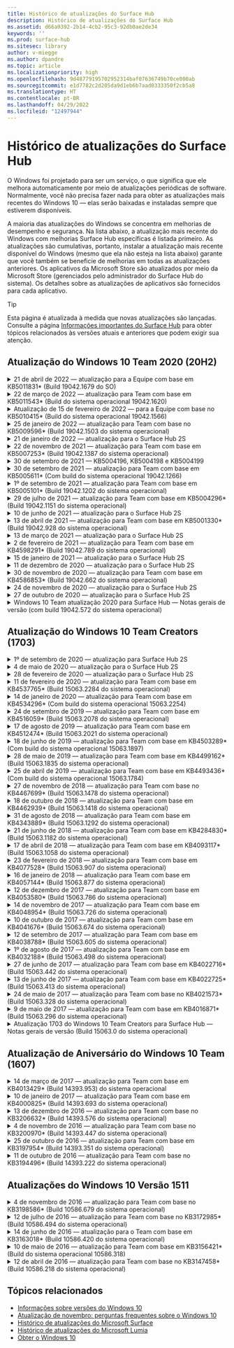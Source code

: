 ```yaml
---
title: Histórico de atualizações do Surface Hub
description: Histórico de atualizações do Surface Hub
ms.assetid: d66a9392-2b14-4cb2-95c3-92db0ae2de34
keywords: ''
ms.prod: surface-hub
ms.sitesec: library
author: v-miegge
ms.author: dpandre
ms.topic: article
ms.localizationpriority: high
ms.openlocfilehash: 9d48779195702952314baf07636749b70ce000ab
ms.sourcegitcommit: e1d7782c2d205da9d1eb6b7aad0333350f2cb5a8
ms.translationtype: HT
ms.contentlocale: pt-BR
ms.lasthandoff: 04/29/2022
ms.locfileid: "12497944"
---
```

# <a name="surface-hub-update-history"></a>Histórico de atualizações do Surface Hub

O Windows foi projetado para ser um serviço, o que significa que ele melhora automaticamente por meio de atualizações periódicas de software. Normalmente, você não precisa fazer nada para obter as atualizações mais recentes do Windows 10 — elas serão baixadas e instaladas sempre que estiverem disponíveis.

A maioria das atualizações do Windows se concentra em melhorias de desempenho e segurança. Na lista abaixo, a atualização mais recente do Windows com melhorias Surface Hub específicas é listada primeiro. As atualizações são cumulativas, portanto, instalar a atualização mais recente disponível do Windows (mesmo que ela não esteja na lista abaixo) garante que você também se beneficie de melhorias em todas as atualizações anteriores. Os aplicativos da Microsoft Store são atualizados por meio da Microsoft Store (gerenciados pelo administrador do Surface Hub do sistema). Os detalhes sobre as atualizações de aplicativos são fornecidos para cada aplicativo.

> [!TIP]
> Esta página é atualizada à medida que novas atualizações são lançadas. Consulte a página [Informações importantes do Surface Hub](https://support.microsoft.com/products/surface-devices/surface-hub) para obter tópicos relacionados às versões atuais e anteriores que podem exigir sua atenção.

## <a name="windows-10-team-2020-update-20h2"></a>Atualização do Windows 10 Team 2020 (20H2)

<details>
<summary>21 de abril de 2022 — atualização para a Equipe com base em KB5011831* (Build 19042.1679 do SO)</summary>

Essa atualização para o Surface Hub inclui melhorias de qualidade e correções de segurança. As principais atualizações Surface Hub, ainda não descritas [no histórico de atualização do Windows 10](https://support.microsoft.com/help/4581839/windows-10-update-history), incluem:

* Correção que impede que "Encerrar Sessão" ative a mensagem "Seu dispositivo precisa de uma atualização. Reiniciando para concluir o processo..." e reiniciar subsequente em alguns cenários.
* Correção que garante que o [CSP do SurfaceHub](/windows/client-management/mdm/surfacehub-csp#deviceaccount) possa ser usado com políticas SyncML que configuram contas de dispositivos no formato `DOMAIN\username`.
 
Consulte o [guia de administração do Surface Hub](/surface-hub/) para habilitar/desabilitar recursos e serviços do dispositivo. *[KB5011831](https://support.microsoft.com/help/5011831)
</details>

<details>
<summary>22 de março de 2022 — atualização para Team com base em KB5011543* (Build do sistema operacional 19042.1620)</summary>

Essa atualização para o Surface Hub inclui melhorias de qualidade e correções de segurança. As principais atualizações Surface Hub, ainda não descritas [no histórico de atualização do Windows 10](https://support.microsoft.com/help/4581839/windows-10-update-history), incluem:

* Adiciona a capacidade de os administradores [instalarem aplicativos Web progressivos](install-pwa-surface-hub.md) (PWAs).
* Resolve um problema em que os Surface Hubs ingressados no Azure AD ou configurados com uma conta de administrador local não podiam sincronizar o relógio do computador.
* Resolve um problema em que o uso de sugestões de credenciais de Reuniões e Arquivos com o aplicativo Authenticator podia forçar o usuário a repetir o processo de logon.
 
Consulte o [guia de administração do Surface Hub](/surface-hub/) para habilitar/desabilitar recursos e serviços do dispositivo. *[KB5011543](https://support.microsoft.com/help/5011543)
</details>

<details>
<summary>Atualização de 15 de fevereiro de 2022 — para a Equipe com base no KB5010415* (Build do sistema operacional 19042.1566)</summary>

Essa atualização para o Surface Hub inclui melhorias de qualidade e correções de segurança. As principais atualizações do Surface Hub são descritas no [Windows 10 Team 2020 Update 2](surface-hub-2020-update-whats-new.md#windows-10-team-2020-update-2) e também incluem o seguinte:

* Correção que permite que os serviços do Exchange sejam desabilitados durante a configuração da Conta de Dispositivo.
* Melhora a confiabilidade de alguns cenários de instalação da Conta de Dispositivo ao usar uma caixa de correio local do Exchange.
* Melhora a confiabilidade para alguns cenários de configuração de política de MDM ao usar o CSP do SurfaceHub.
* Melhora a confiabilidade para cenários de chamada de entrada ao usar o Skype for Business.

Consulte o [guia de administração do Surface Hub](/surface-hub/) para habilitar/desabilitar recursos e serviços do dispositivo. *[KB5010415](https://support.microsoft.com/help/5010415)
</details>

<details>
<summary>25 de janeiro de 2022 — atualização para Team com base no KB5009596* (Build 19042.1503 do sistema operacional)</summary>

Essa atualização para o Surface Hub inclui melhorias de qualidade e correções de segurança. As principais atualizações Surface Hub, ainda não descritas [no histórico de atualização do Windows 10](https://support.microsoft.com/help/4581839/windows-10-update-history), incluem:

* Resolve um problema em que os Surface Hubs não podiam relatar dados para seus espaços de trabalho configurados do Azure Log Analytics.
* Resolve um problema em que iniciar uma reunião Skype for Business de uma tela de boas-vindas de um Surface Hub pode resultar em um cliente SfB totalmente maximizada que não era minimizado.
* Resolve um problema em que os Surface Hubs ingressados no Azure AD não preencheram previamente reuniões e arquivos de login com uma lista de convidados de reunião.
* Resolve um problema em que a rotação da senha da conta de dispositivo não pôde ser habilitada em alguns cenários locais.

Consulte o [guia de administração do Surface Hub](/surface-hub/) para habilitar/desabilitar recursos e serviços do dispositivo. *[KB5009596](https://support.microsoft.com/help/5009596)
</details>

<details>
<summary>21 de janeiro de 2022 — atualização para o Surface Hub 2S</summary>

Essa atualização é específica do Surface Hub 2S e fornece as atualizações de driver e firmware descritas abaixo:

* Atualização UEFI do Surface - 694.3924.768.0
  * Melhora a segurança e a estabilidade do sistema.
* Driver da Interface do Mecanismo de Gerenciamento Intel(R) - 2120.100.0.1085
  * Melhora a segurança e a estabilidade do sistema.
</details>

<details>
<summary>22 de novembro de 2021 — atualização para Team com base em KB5007253* (Build 19042.1387 do sistema operacional)</summary>

Essa atualização para o Surface Hub inclui melhorias de qualidade e correções de segurança. As principais atualizações Surface Hub, ainda não descritas [no histórico de atualização do Windows 10](https://support.microsoft.com/help/4581839/windows-10-update-history), incluem:

* Correção que impõe um limite de 32 caracteres ao usar a política MDM para definir 'Nome Amigável' em um Surface Hub.
* Correção que corrige o comportamento da política MDM allowStorageCard quando revertida para um valor de 1 (cartões de armazenamento permitidos) de 0.
* Atualize para permitir que o navegador Edge (Chromium) acesse os mesmos locais de arquivo acessíveis no Explorador de Arquivos, incluindo uma unidade USB anexada.

Consulte o [guia de administração do Surface Hub](/surface-hub/) para habilitar/desabilitar recursos e serviços do dispositivo. *[KB5007253](https://support.microsoft.com/help/5007253)
</details>

<details>
<summary>30 de setembro de 2021 — KB5004196, KB5004198 e KB5004199</summary>

Essas atualizações para o Surface Hub entregam o cliente da sala Teams, o agente do Centro de Administração do Teams e o agente de Salas de Reunião Gerenciadas. Os principais recursos são descritos nas [na Sala do Teams no Surface Hub](surface-hub-teams-rooms.md).
 
Consulte o [guia de administração do Surface Hub](/surface-hub/) para habilitar/desabilitar recursos e serviços do dispositivo.
</details>

<details>
<summary>30 de setembro de 2021 — atualização para Team com base em KB5005611* (Com build do sistema operacional 19042.1266)</summary>

Essa atualização para o Surface Hub inclui melhorias de qualidade e correções de segurança. As principais atualizações Surface Hub, ainda não descritas [no histórico de atualização do Windows 10](https://support.microsoft.com/help/4581839/windows-10-update-history), incluem:

* Substitui o Modo de Reunião 1 (Teams preferencial/SfB disponível) pela funcionalidade do Modo 2 (somente Teams), qualquer configuração pode ser usada, mas ambas têm o mesmo efeito.

Consulte o [guia de administração do Surface Hub](/surface-hub/) para habilitar/desabilitar recursos e serviços do dispositivo. *[KB5005611](https://support.microsoft.com/help/5005611)
</details>

<details>
<summary>1º de setembro de 2021 — atualização para Team com base em KB5005101* (Build 19042.1202 do sistema operacional)</summary>

Essa atualização para o Surface Hub inclui melhorias de qualidade e correções de segurança. As principais atualizações Surface Hub são descritas [na atualização 1 de 2020 do Windows 10 Team](surface-hub-2020-update-whats-new.md#windows-10-team-2020-update-1) e também incluem o seguinte:

* Melhora a confiabilidade de alguns cenários de instalação da Conta de Dispositivo ao usar uma caixa de correio local do Exchange.

Consulte o [guia de administração do Surface Hub](/surface-hub/) para habilitar/desabilitar recursos e serviços do dispositivo. *[KB5005101](https://support.microsoft.com/help/5005101)
</details>

<details>
<summary>29 de julho de 2021 — atualização para Team com base em KB5004296* (Build 19042.1151 do sistema operacional)</summary>

Essa atualização para o Surface Hub inclui melhorias de qualidade e correções de segurança. As principais atualizações Surface Hub, ainda não descritas [no histórico de atualização do Windows 10](https://support.microsoft.com/help/4581839/windows-10-update-history), incluem:

* Atualize para o recurso "Coletar logs" para incluir dados de diagnóstico do Windows no formato csv.
* Correção que garante que a limpeza da Sessão Final remova completamente todos os dados relacionados ao Edge Chromium.
* Melhora alguns cenários de credenciais pessoais com Surface Hubs ingressados no Azure AD ao usar o aplicativo Authenticator.

Consulte o [guia de administração do Surface Hub](/surface-hub/) para habilitar/desabilitar recursos e serviços do dispositivo. *[KB5004296](https://support.microsoft.com/help/5004296)
</details>

<details>
<summary>10 de junho de 2021 — atualização para o Surface Hub 2S</summary>

Essa atualização é específica do Surface Hub 2S e fornece as atualizações de driver e firmware descritas abaixo:

* Atualização UEFI do Surface - 694.3751.768.0
  * Aborda a vulnerabilidade de segurança crítica e melhora a estabilidade do sistema.
* Atualização de firmware do Surface ME - 11.8.86.3877
  * Aborda a vulnerabilidade de segurança crítica e melhora a estabilidade do sistema.
* Driver da Interface do Mecanismo de Gerenciamento Intel(R) - 2102.100.0.1044
  * Aborda a vulnerabilidade de segurança crítica e melhora a estabilidade do sistema.
</details>

<details>
<summary>13 de abril de 2021 — atualização para Team com base em KB5001330* (Build 19042.928 do sistema operacional)</summary>

Essa atualização para o Surface Hub inclui melhorias de qualidade e correções de segurança. As principais atualizações Surface Hub, ainda não descritas [no histórico de atualização do Windows 10](https://support.microsoft.com/help/4581839/windows-10-update-history), incluem:

* Resolve um problema em que alguns dispositivos Surface Hub estavam instalando apenas atualizações de segurança do Windows mensais, em vez de todas as Windows cumulativas.

Consulte o [guia de administração do Surface Hub](/surface-hub/) para habilitar/desabilitar recursos e serviços do dispositivo. *[KB5001330](https://support.microsoft.com/help/5001330)
</details>

<details>
<summary>13 de março de 2021 — atualização para o Surface Hub 2S</summary>

Essa atualização é específica do Surface Hub 2S e fornece as atualizações de driver e firmware descritas abaixo:

* Driver de Bluetooth Intel(R) - 22.30.0.4
  * Melhora a segurança e a estabilidade do sistema.
* Driver gráfico Intel(R) - 27.20.100.8682
  * Melhora a segurança e a estabilidade do sistema.
* Driver Wi-Fi Intel(R) - 22.30.0.11
  * Melhora a segurança e a estabilidade do sistema.
</details>

<details>
<summary>2 de fevereiro de 2021 — atualização para Team com base em KB4598291* (Build 19042.789 do sistema operacional)</summary>

Essa atualização para o Surface Hub inclui melhorias de qualidade e correções de segurança. As principais atualizações Surface Hub, ainda não descritas [no histórico de atualização do Windows 10](https://support.microsoft.com/help/4581839/windows-10-update-history), incluem:

* Correção que permite que a sincronização de calendário com Exchange funcione quando o UPN da conta de dispositivo não for igual a seu SMTP.
* Adiciona a capacidade de os administradores [desabilitarem o uso da Autenticação Moderna](/windows/client-management/mdm/surfacehub-csp#deviceaccount-exchangemodernauthenabled) durante a sincronização de calendário com o Exchange.
* Garante que os usuários do Surface Hub não sejam solicitados a inserir credenciais de proxy depois que o recurso "Usar credenciais de conta de dispositivo" tiver sido habilitado.
* Resolve um problema em que as Windows de atualização e atualização da Loja nunca seriam concluídas se um proxy que exigisse autenticação estivesse em uso.
* Melhora a confiabilidade do aplicativo Conexão durante cenários de ingestão com fio.

Consulte o [guia de administração do Surface Hub](/surface-hub/) para habilitar/desabilitar recursos e serviços do dispositivo. *[KB4598291](https://support.microsoft.com/help/4598291)
</details>

<details>
<summary>15 de janeiro de 2021 — atualização para o Surface Hub 2S</summary>

Essa atualização é específica do Surface Hub 2S e fornece as atualizações de driver e firmware descritas abaixo:

* Atualização de firmware do Surface SMC - 3.93.139.0
* Atualização UEFI do Surface - 694.3473.768.0
</details>

<details>
<summary>11 de dezembro de 2020 — atualização para o Surface Hub 2S</summary>

Essa atualização é específica do Surface Hub 2S e fornece as atualizações de driver e firmware descritas abaixo:

* Atualização de firmware do Surface SMC - 3.92.139.0
* Atualização UEFI do Surface - 694.3447.768.0
</details>

<details>
<summary>30 de novembro de 2020 — atualização para Team com base em KB4586853* (Build 19042.662 do sistema operacional)</summary>

Essa atualização para o Surface Hub inclui melhorias de qualidade e correções de segurança. As principais atualizações Surface Hub, ainda não descritas [no histórico de atualização do Windows 10](https://support.microsoft.com/help/4581839/windows-10-update-history), incluem:

* Atualize para a página Configurações de Privacidade para fornecer opções adicionais.
* Resolve um problema em que as reuniões que já tinham sido iniciadas não eram exibidas na tela de boas-vindas/iniciar.
* Resolve um problema com a recuperação de nuvem para localidades não-en-US.
* Skype for Business
  * Melhora o desempenho de áudio direcional.
  * Sons reduzidos de "toque de caneta" ao usar a Caneta durante as chamadas Skype for Business.
* Melhora a confiabilidade ao se inscrever no programa Windows Insider.
* Melhora a confiabilidade do shell Windows Team.

Consulte o [guia de administração do Surface Hub](/surface-hub/) para habilitar/desabilitar recursos e serviços do dispositivo. *[KB4586853](https://support.microsoft.com/help/4586853)
</details>

<details>
<summary>24 de novembro de 2020 — atualização para o Surface Hub 2S</summary>

Essa atualização é específica do Surface Hub 2S e fornece as atualizações de driver e firmware descritas abaixo:

* Atualização de firmware do Surface SMC - 3.91.139.0
  * Melhore a confiabilidade de espera conectada.
* Atualização do Firmware do Surface Touch - 3.91.139.0
  * Aprimora a resposta de toque de espera conectada.
* Atualização do Firmware de Áudio USB do Surface - 3.91.139.0
* Atualização do Firmware da Caneta Surface - 3.91.139.0
</details>

<details>
<summary>27 de outubro de 2020 — atualização para o Surface Hub 2S</summary>

Essa atualização é específica do Surface Hub 2S e fornece as atualizações de driver e firmware descritas abaixo:

* Atualização de Firmware do Surface System Aggregator - 4.14.139.0
* Atualização UEFI do Surface - 694.3386.768.0
</details>

<details>
<summary>Windows 10 Team atualização 2020 para Surface Hub — Notas gerais de versão (com build 19042.572 do sistema operacional)</summary>

Essa atualização para o Surface Hub inclui melhorias de qualidade e correções de segurança. As principais atualizações Surface Hub, ainda não descritas no [histórico de atualizações do Windows 10,](https://support.microsoft.com/help/4581839/windows-10-update-history) são notadas na página "[Novidades na atualização do Windows 10 Team 2020](/surface-hub/surface-hub-2020-update-whats-new)".

Consulte a página "[Instalar atualização do Windows 10 Team 2020](/surface-hub/surface-hub-2020-update)" para obter mais informações sobre disponibilidade de atualização por região, método de distribuição e tipo de dispositivo.
</details>

## <a name="windows-10-team-creators-update-1703"></a>Atualização do Windows 10 Team Creators (1703)

<details>
<summary>1º de setembro de 2020 — atualização para Surface Hub 2S</summary>

Essa atualização é específica do Surface Hub 2S e fornece as atualizações de driver e firmware descritas abaixo:

* Atualização de firmware do Surface SMC - 1.177.139.0
  * Melhora cenários de reparo de campo.
* Atualização do firmware do Surface SSD - 5.14.139.0
  * Melhora a estabilidade do sistema.
* Driver do Surface Serial Hub - 9.40.139.0
  * Melhora a estabilidade do sistema.
</details>

<details>
<summary>4 de maio de 2020 — atualização para o Surface Hub 2S</summary>

Essa atualização é específica do Surface Hub 2S e fornece as atualizações de driver e firmware descritas abaixo:

* Driver de áudio USB do Surface - 15.3.6.0
  * Melhora o desempenho de áudio direcional.
* Driver de áudio de exibição Intel(R) - 10.27.0.5
  * Melhora cenários de compartilhamento de tela.
* Driver gráfico Intel(R) - 26.20.100.7263
  * Melhora a estabilidade do sistema.
* Driver do Surface System - 1.7.139.0
  * Melhora a estabilidade do sistema.
* Atualização de firmware do Surface SMC - 1.176.139.0
  * Melhora a estabilidade do sistema.
</details>

<details>
<summary>28 de fevereiro de 2020 — atualização para o Surface Hub 2S</summary>

Essa atualização é específica do Surface Hub 2S e fornece as atualizações de driver e firmware descritas abaixo:

* Driver de Integração do Surface - 13.46.139.0 
  * Melhora os cenários de brilho de exibição.
* Driver da Interface do Mecanismo de Gerenciamento Intel(R) - 1914.12.0.1256
  * Melhora a estabilidade do sistema.
* Atualização de firmware do Surface SMC - 1.161.139.0
  * Melhora o desempenho da bateria da caneta.
* Atualização UEFI do Surface - 694.2938.768.0
  * Melhora a estabilidade do sistema.
</details>

<details>
<summary>11 de fevereiro de 2020 — atualização para Team com base em KB4537765* (Build 15063.2284 do sistema operacional)</summary>

Essa atualização para o Surface Hub inclui melhorias de qualidade e correções de segurança. As principais atualizações Surface Hub, ainda não descritas [no histórico de atualização do Windows 10](https://support.microsoft.com/help/4018124/windows-10-update-history), incluem:

* Resolve um problema em que o Hub 2S não pode ser ouvido bem por outros participantes durante chamadas do Skype for Business.
* Melhora a confiabilidade de alguns cenários de uso de idioma RTL, árabe, hebraico e outros no Surface Hub.

Consulte o [guia de administração do Surface Hub](/surface-hub/) para habilitar/desabilitar recursos e serviços do dispositivo.
*[KB4537765](https://support.microsoft.com/help/4537765)
</details>

<details>
<summary>14 de janeiro de 2020 — atualização para Team com base em KB4534296* (Com build do sistema operacional 15063.2254)</summary>

Essa atualização para o Surface Hub inclui melhorias de qualidade e correções de segurança. As principais atualizações Surface Hub, ainda não descritas [no histórico de atualização do Windows 10](https://support.microsoft.com/help/4018124/windows-10-update-history), incluem:

* Resolve um problema com o conjunto de log para Microsoft Surface Hub 2S.

Consulte o [guia de administração do Surface Hub](/surface-hub/) para habilitar/desabilitar recursos e serviços do dispositivo.
*[KB4534296](https://support.microsoft.com/help/4534296)
</details>

<details>
<summary>24 de setembro de 2019 — atualização para Team com base em KB4516059* (Build 15063.2078 do sistema operacional)</summary>

Essa atualização para o Surface Hub inclui melhorias de qualidade e correções de segurança. As principais atualizações Surface Hub, ainda não descritas [no histórico de atualização do Windows 10](https://support.microsoft.com/help/4018124/windows-10-update-history), incluem:

 * Atualize para a página das configurações de recuperação do Surface Hub 2S para refletir com precisão as opções de recuperação.
 * Atualize para a tela de boas-vindas do Surface Hub 2S para melhorar a reconhecimento do dispositivo.
 * Resolvido um problema com o plano de fundo do shell do Windows Team exibindo incorretamente.
 * Resolvido um problema com persistência de layout do Menu Iniciar quando configurado usando a política MDM.
 * Corrigido um problema em Microsoft Edge que ocorre ao navegar em alguns sites internos.
 * Corrigido um problema em Skype for Business que ocorre ao apresentar no modo de tela inteira.

Consulte o [guia de administração do Surface Hub](/surface-hub/) para habilitar/desabilitar recursos e serviços do dispositivo.
*[KB4503289](https://support.microsoft.com/help/4503289)
</details>

<details>
<summary>17 de agosto de 2019 — atualização para Team com base em KB4512474* (Build 15063.2021 do sistema operacional)</summary>

Essa atualização para o Surface Hub inclui melhorias de qualidade e correções de segurança. As principais atualizações Surface Hub, ainda não descritas [no histórico de atualização do Windows 10](https://support.microsoft.com/help/4018124/windows-10-update-history), incluem:

 * Garante que a Saída de Vídeo no Hub 2S seja padrão para o modo "Duplicado".
 * Melhora a confiabilidade de alguns cenários de uso de idioma árabe no Surface Hub.

Consulte o [guia de administração do Surface Hub](/surface-hub/) para habilitar/desabilitar recursos e serviços do dispositivo.
*[KB4503289](https://support.microsoft.com/help/4503289)
 </details>

<details>
<summary>18 de junho de 2019 — atualização para Team com base em KB4503289* (Com build do sistema operacional 15063.1897)</summary>

Essa atualização para o Surface Hub inclui melhorias de qualidade e correções de segurança. As principais atualizações Surface Hub, ainda não descritas [no histórico de atualização do Windows 10](https://support.microsoft.com/help/4018124/windows-10-update-history), incluem:

* Resolve um problema que impede que um usuário entre em um dispositivo Microsoft Surface Hub com uma conta do Azure Active Directory. Esse problema ocorre porque uma sessão anterior não terminou com êxito.
* Adiciona suporte para conexões TLS 1.2 a provedores de identidade e Exchange em cenários de configuração de conta de dispositivo.
* Correções para melhorar a confiabilidade do Aplicativo de Diagnóstico de Hardware no Hub 2S. 
* Correção para melhorar a consistência da experiência de instalação da primeira vez no Hub 2S. 

Consulte o [guia de administração do Surface Hub](/surface-hub/) para habilitar/desabilitar recursos e serviços do dispositivo.
*[KB4503289](https://support.microsoft.com/help/4503289)
</details>

<details>
<summary>28 de maio de 2019 — atualização para Team com base em KB4499162* (Build 15063.1835 do sistema operacional)</summary>

Essa atualização para o Surface Hub inclui melhorias de qualidade e correções de segurança. As principais atualizações Surface Hub, ainda não descritas [no histórico de atualização do Windows 10](https://support.microsoft.com/help/4018124/windows-10-update-history), incluem:

* Garante que os usuários do Surface Hub não sejam solicitados a inserir credenciais de proxy depois que o recurso "Usar credenciais de conta de dispositivo" tiver sido habilitado.
* Resolve um problema em que as conexões Skype falham periodicamente porque o áudio/vídeo não está usando o proxy correto.
* Adiciona suporte ao TLS 1.2 em Skype for Business.
* Resolve uma falha de conexão SIP no cliente Skype quando o servidor Skype tem TLS 1.0 ou TLS 1.1 desabilitado.

Consulte o [guia de administração do Surface Hub](/surface-hub/) para habilitar/desabilitar recursos e serviços do dispositivo.
*[KB4499162](https://support.microsoft.com/help/4499162)
</details>

<details>
<summary>25 de abril de 2019 — atualização para Team com base em KB4493436* (Com build do sistema operacional 15063.1784)</summary>

Essa atualização para o Surface Hub inclui melhorias de qualidade e correções de segurança. As principais atualizações Surface Hub, ainda não descritas [no histórico de atualização do Windows 10](https://support.microsoft.com/help/4018124/windows-10-update-history), incluem:

* Resolve o problema de sincronização de vídeo e áudio com alguns dispositivos USB que estão conectados ao Surface Hub.

Consulte o [guia de administração do Surface Hub](/surface-hub/) para habilitar/desabilitar recursos e serviços do dispositivo.
*[KB4493436](https://support.microsoft.com/help/4493436)
</details>

<details>
<summary>27 de novembro de 2018 — atualização para Team com base no KB4467699* (Build 15063.1478 do sistema operacional)</summary>

Essa atualização para o Surface Hub inclui melhorias de qualidade e correções de segurança. As principais atualizações Surface Hub, ainda não descritas [no histórico de atualização do Windows 10](https://support.microsoft.com/help/4018124/windows-10-update-history), incluem:

* Resolve um problema que impede alguns usuários de fazer logon em "Minhas Reuniões e Arquivos".

Consulte o [guia de administração do Surface Hub](/surface-hub/) para habilitar/desabilitar recursos e serviços do dispositivo.
*[KBKB4467699](https://support.microsoft.com/help/KB4467699)
</details>

<details>
<summary>18 de outubro de 2018 — atualização para Team com base em KB4462939* (Build 15063.1418 do sistema operacional)</summary>

Essa atualização para o Surface Hub inclui melhorias de qualidade e correções de segurança. As principais atualizações Surface Hub, ainda não descritas [no histórico de atualização do Windows 10](https://support.microsoft.com/help/4018124/windows-10-update-history), incluem:

* Correções Skype for Business: 
  * Resolve o problema de conexão do Skype for Business ao retomar a suspensão
  * Resolve o problema de conexão de rede do Skype for Business quando o dispositivo está conectado à Internet
  * Resolve a falha do Skype for Business ao pesquisar usuários do diretório
* Resolve um problema em que o Hub relata incorretamente “nenhuma conexão com a Internet” em ambientes de proxy corporativos.
* Implementou um recurso que permite que os clientes aceitem uma nova experiência do Quadro de Comunicações.

Consulte o [guia de administração do Surface Hub](/surface-hub/) para habilitar/desabilitar recursos e serviços do dispositivo.
*[KB4462939](https://support.microsoft.com/help/4462939)
</details>

<details>
<summary>31 de agosto de 2018 — atualização para Team com base em KB4343889* (Build 15063.1292 do sistema operacional)</summary>

Essa atualização para o Surface Hub inclui melhorias de qualidade e correções de segurança. As principais atualizações Surface Hub, ainda não descritas [no histórico de atualização do Windows 10](https://support.microsoft.com/help/4018124/windows-10-update-history), incluem:

* Adiciona suporte para o Microsoft Teams
* Resolve o problema de gerenciamento de tarefas com o registro do Intune
* Permite que os administradores desabilitem os serviços de Mensagens Instantâneas e Email para o Hub
* Correções adicionais de bugs e melhorias de confiabilidade para o Skype for Business para Surface Hub

Consulte o [guia de administração do Surface Hub](/surface-hub/) para habilitar/desabilitar recursos e serviços do dispositivo.
*[KB4343889](https://support.microsoft.com/help/4343889)
</details>

<details>
<summary>21 de junho de 2018 — atualização para Team com base em KB4284830* (Build 15063.1182 do sistema operacional)</summary>

Essa atualização para o Surface Hub inclui melhorias de qualidade e correções de segurança. As principais atualizações Surface Hub, ainda não descritas [no histórico de atualização do Windows 10](https://support.microsoft.com/help/4018124/windows-10-update-history), incluem:

* Alteração de telemetria no suporte aos requisitos de RGPD no EMEA

Consulte o [guia de administração do Surface Hub](/surface-hub/) para habilitar/desabilitar recursos e serviços do dispositivo.
*[KB4284830](https://support.microsoft.com/help/KB4284830)
</details>

<details>
<summary>17 de abril de 2018 — atualização para Team com base em KB4093117* (Build 15063.1058 do sistema operacional)</summary>

Essa atualização para o Surface Hub inclui melhorias de qualidade e correções de segurança. As principais atualizações Surface Hub, ainda não descritas [no histórico de atualização do Windows 10](https://support.microsoft.com/help/4018124/windows-10-update-history), incluem:

* Resolve um problema de projeção com fio
* Habilita a atualização em massa para determinadas políticas de MDM (Gerenciamento de Dispositivo Móvel)
* Resolve o problema de discagem telefônica com chamadas internacionais
* Resolve o problema de resolução de imagem quando 2 Surface Hubs juntam-se à mesma reunião
* Resolve o erro de tratamento de certificados OMS (Operations Management Suite)
* Resolve um problema de segurança ao limpar no final de uma sessão
* Resolve o problema de Miracast, quando o Surface Hub é especificado para os canais de 149 a 165
  * Os canais 149 a 165 continuarão a ser inutilizáveis na Europa, Japão ou Israel devido a regulamentações governamentais regionais

Consulte o [guia de administração do Surface Hub](/surface-hub/) para habilitar/desabilitar recursos e serviços do dispositivo.
*[KB4093117](https://support.microsoft.com/help/4093117)
</details>

<details>
<summary>23 de fevereiro de 2018 — atualização para Team com base em KB4077528* (Build 15063.907 do sistema operacional)</summary>

Essa atualização para o Surface Hub inclui melhorias de qualidade e correções de segurança. As principais atualizações Surface Hub, ainda não descritas [no histórico de atualização do Windows 10](https://support.microsoft.com/help/4018124/windows-10-update-history), incluem:

* Resolvido um problema em que as configurações do MDM não estavam sendo aplicadas corretamente
* Processo de limpeza aprimorado

Consulte o [guia de administração do Surface Hub](/surface-hub/) para habilitar/desabilitar recursos e serviços do dispositivo.
*[KB4077528](https://support.microsoft.com/help/4077528)
</details>

<details>
<summary>16 de janeiro de 2018 — atualização para Team com base em KB4057144* (Build 15063.877 do sistema operacional)</summary>

Essa atualização para o Surface Hub inclui melhorias de qualidade e correções de segurança. As principais atualizações Surface Hub, ainda não descritas [no histórico de atualização do Windows 10](https://support.microsoft.com/help/4018124/windows-10-update-history), incluem:

* Adiciona a capacidade de gerenciar o layout do menu iniciar por meio do MDM
* Correção de bugs do MDM na configuração de rotação de senha

Consulte o [guia de administração do Surface Hub](/surface-hub/) para habilitar/desabilitar recursos e serviços do dispositivo.
*[KB4057144](https://support.microsoft.com/help/4057144)
</details>

<details>
<summary>12 de dezembro de 2017 — atualização para Team com base em KB4053580* (Build 15063.786 do sistema operacional)</summary>

Essa atualização para o Surface Hub inclui melhorias de qualidade e correções de segurança. As principais atualizações Surface Hub, ainda não descritas [no histórico de atualização do Windows 10](https://support.microsoft.com/help/4018124/windows-10-update-history), incluem:

* Resolve flashes de vídeo da câmera (lacrimejamentos ou piscações) durante chamadas no Skype for Business
* Resolve o problema de ID do SSD do Centro de Notificação

Consulte o [guia de administração do Surface Hub](/surface-hub/) para habilitar/desabilitar recursos e serviços do dispositivo.
*[KB4053580](https://support.microsoft.com/help/4053580)
</details>

<details>
<summary>14 de novembro de 2017 — atualização para Team com base em KB4048954* (Build 15063.726 do sistema operacional)</summary>

Essa atualização para o Surface Hub inclui melhorias de qualidade e correções de segurança. As principais atualizações Surface Hub, ainda não descritas [no histórico de atualização do Windows 10](https://support.microsoft.com/help/4018124/windows-10-update-history), incluem:

* Atualização de recursos que permite que os clientes habilitem a autenticação de rede com fio 802,1x usando a política MDM.
* Uma atualização de recurso que permite que os usuários selecionem dinamicamente um aplicativo de sua escolha ao abrir um arquivo.
* Correção que garante que a limpeza da Sessão Final remova totalmente todas as conexões entre a conta do usuário e o dispositivo.
* Correção de desempenho que melhora o tempo de limpeza, bem como o tempo de conexão do Miracast.
* Introduz a utilização de Autenticação Fácil durante reuniões ad hoc.
* Correção que garante que os componentes do serviço usem o mesmo proxy configurado no dispositivo.
* Reduz e garante mais detalhadamente a telemetria transmitida pelo dispositivo, reduzindo a utilização de largura de banda.
* Habilita um recurso que permite que os usuários forneçam comentários à Microsoft após a conclusão de uma reunião.

Consulte o [guia de administração do Surface Hub](/surface-hub/) para habilitar/desabilitar recursos e serviços do dispositivo.
*[KB4048954](https://support.microsoft.com/help/4048954)
</details>

<details>
<summary>10 de outubro de 2017 — atualização para Team com base em KB4041676* (Build 15063.674 do sistema operacional)</summary>

Essa atualização para o Surface Hub inclui melhorias de qualidade e correções de segurança. As principais atualizações Surface Hub, ainda não descritas [no histórico de atualização do Windows 10](https://support.microsoft.com/help/4018124/windows-10-update-history), incluem:

* Skype for Business
  * Resolve o problema que exigia uma reinicialização do dispositivo ao retornar da suspensão.
  * Corrige o problema em que os contatos externos não resolviam por meio da conta do hub online do Skype.
* PowerPoint
  * Corrige o problema em que algumas apresentações do PowerPoint não projetavam no Hub.
* Geral
  * Correção para resolver o problema em que a porta USB não poderia ser desabilitada pelo Administrador do Sistema.

*[KB4041676](https://support.microsoft.com/help/4041676)
</details>

<details>
<summary>12 de setembro de 2017 — atualização para Team com base em KB4038788* (Build 15063.605 do sistema operacional) </summary>

Essa atualização para o Surface Hub inclui melhorias de qualidade e correções de segurança. As principais atualizações Surface Hub, ainda não descritas [no histórico de atualização do Windows 10](https://support.microsoft.com/help/4018124/windows-10-update-history), incluem:

* Segurança
  * Resolve o problema com o Bitlocker quando o dispositivo acorda da suspensão.
* Geral
  * Reduz a frequência/quantidade de telemetria de saúde do dispositivo, melhorando o desempenho do sistema.
  * Corrige o problema que impedia o dispositivo de coletar logs do sistema.

*[KB4038788](https://support.microsoft.com/help/4038788)
</details>

<details>
<summary>1º de agosto de 2017 — atualização para Team com base em KB4032188* (Build 15063.498 do sistema operacional)</summary>

* Skype for Business 
  * Resolve o problema de logon do Skype for Business, que exigia repetir ou reiniciar o sistema.
  * Resolve o tempo de reunião exibido incorretamente do Skype for Business.
  * Correções para melhorar a confiabilidade do Surface Hub do Skype for Business.

*[KB4032188](https://support.microsoft.com/help/4032188)
</details>

<details>
<summary>27 de junho de 2017 — atualização para Team com base em KB4022716* (Build 15063.442 do sistema operacional)</summary>

Essa atualização para o Surface Hub inclui melhorias de qualidade e correções de segurança. As principais atualizações Surface Hub, ainda não descritas [no histórico de atualização do Windows 10](https://support.microsoft.com/help/4018124/windows-10-update-history), incluem:

* Resolve falhas de driver NVIDIA que podem exigir o Surface Hub 84" em suspensão para ser desligado, exigindo uma reinicialização manual.
* Resolvido um problema em que alguns aplicativos não conseguem iniciar em um Surface Hub 84”.

*[KB4022716](https://support.microsoft.com/help/4022716)
</details>

<details>
<summary>13 de junho de 2017 — atualização para Team com base em KB4022725* (Build 15063.413 do sistema operacional)</summary>

Essa atualização para o Surface Hub inclui melhorias de qualidade e correções de segurança. As principais atualizações Surface Hub, ainda não descritas [no histórico de atualização do Windows 10](https://support.microsoft.com/help/4018124/windows-10-update-history), incluem:

* Geral
  * Problemas resolvidos com a queda de tinta de caneta com canetas
  * Problema resolvido causando tempo estendido para a reunião de "limpeza"

*[KB4022725](https://support.microsoft.com/help/4022725)
</details>

<details>
<summary>24 de maio de 2017 — atualização para Team com base no KB4021573* (Build 15063.328 do sistema operacional)</summary>

Essa atualização para o Surface Hub inclui melhorias de qualidade e correções de segurança. As principais atualizações Surface Hub, ainda não descritas [no histórico de atualização do Windows 10](https://support.microsoft.com/help/4018124/windows-10-update-history), incluem:

* Geral
  * Problema resolvido com retenção de configuração de proxy durante o problema de atualização

*[KB4021573](https://support.microsoft.com/help/4021573)
</details>

<details>
<summary>9 de maio de 2017 — atualização para Team com base em KB4016871* (Build 15063.296 do sistema operacional)</summary>

Essa atualização para o Surface Hub inclui melhorias de qualidade e correções de segurança. As principais atualizações Surface Hub, ainda não descritas [no histórico de atualização do Windows 10](https://support.microsoft.com/help/4018124/windows-10-update-history), incluem:

* Geral
  * Problema ciclo de repouso/ativação
  * Vários problemas de redefinição e recuperação foram resolvidos
  * Resolução de um problema da guia histórico de atualização
  * Problema resolvido de inicialização do serviço Miracast
* Apps
  * Correção do erro de atualização do pacote de aplicativos

*[KB4016871](https://support.microsoft.com/help/4016871)
</details>

<details>
<summary>Atualização 1703 do Windows 10 Team Creators para Surface Hub — Notas gerais de versão (Build 15063.0 do sistema operacional)</summary>

Essa atualização para o Surface Hub inclui melhorias de qualidade e correções de segurança. As principais atualizações Surface Hub, ainda não descritas [no histórico de atualização do Windows 10](https://support.microsoft.com/help/4018124/windows-10-update-history), incluem:

* Evoluindo a experiência de tela grande 
  * Carrossel de reunião aprimorado em boas-vindas e início
  * Participe de reuniões e termine a sessão diretamente do menu Iniciar
  * Os aplicativos podem utilizar mais da tela durante uma sessão
  * Controles Skype simplificados
  * Mecanismos aprimorados para fornecer comentários
* Acessar Meu Conteúdo Pessoal*
  * Login único pessoal da tela inicial ou de boas vindas
  * Participe de reuniões e termine a sessão diretamente do menu Iniciar
  * Acessar arquivos pessoais por meio OneDrive for Business diretamente de da tela inicial
  * Login do participante pré-preenchido
  * Fluxos de autenticação simplificados com o aplicativo "Autenticador" **
* Gerenciamento & implantação 
  * Experiência OOBE simplificada por meio do provisionamento em massa
  * Serviço de recuperação de dispositivo baseado em nuvem
  * Suporte a certificados de cliente corporativo
  * Suporte aprimorado de credenciais de proxy
  * Adicionado e /aprimorado o suporte à configuração de QoS (Qualidade de Serviço) do Skype
  * Adição da capacidade de definir o volume do dispositivo padrão em Configurações
  * Suporte aprimorado de MDM para [configurações do Surface Hub](/surface-hub/remote-surface-hub-management)
* Segurança aprimorada 
  * Adição da capacidade de restringir unidades USB somente ao BitLocker
  * Adição da capacidade de desabilitar portas USB por meio do MDM
  * Adição da capacidade de desabilitar a funcionalidade “retomar sessão” no tempo limite
  * Adição de suporte com fio 802.1x
* Áudio e projeção
  * Aprimoramentos do Áudio Dolby "Alto-falante humano"
  * Sons reduzidos de "toque de caneta" ao usar a Caneta durante chamadas do Skype for Business
  * Adicionado suporte para conexões da infraestrutura Miracast
* Correções de confiabilidade e desempenho
  * Vários problemas de redefinição e recuperação foram resolvidos
  * Resolvido problema de autenticação do Surface Hub Exchange ao utilizar certificados de cliente
  * Estabilidade aprimorada da conexão de rede e credenciais Wi-Fi 
  * Correção de problemas de replicação de áudio e sincronização do Miracast durante a reprodução de vídeo
  * Configuração incluída para desabilitar o comportamento de conexão automática

*O recurso de entrada única requer o uso do Office365 e OneDrive for Business **Consulte o Guia de Administração para requisitos de serviço

</details>

## <a name="windows-10-team-anniversary-update-1607"></a>Atualização de Aniversário do Windows 10 Team (1607)

<details>
<summary>14 de março de 2017 — atualização para Team com base em KB4013429* (Build 14393.953) do sistema operacional</summary>

Essa atualização para o Surface Hub inclui melhorias de qualidade e correções de segurança. As principais atualizações Surface Hub, ainda não descritas [no histórico de atualização do Windows 10](https://support.microsoft.com/help/4018124/windows-10-update-history), incluem:

* Geral
  * Correção de segurança do Explorador de Arquivos para impedir a navegação para locais de arquivos restritos
* Skype for Business
  * Correção para resolver latência durante o compartilhamento de tela com base na Área de Trabalho Remota

*[KB4013429](https://support.microsoft.com/help/4013429)
</details>

<details>
<summary>10 de janeiro de 2017 — atualização para Team com base em KB4000825* (Build 14393.693 do sistema operacional)</summary>

Essa atualização para o Surface Hub inclui melhorias de qualidade e correções de segurança. As principais atualizações Surface Hub, ainda não descritas [no histórico de atualização do Windows 10](https://support.microsoft.com/help/4018124/windows-10-update-history), incluem:

* Seleção habilitada de layouts de teclado 106/109 para uso com teclados físicos japoneses

*[KB4000825](https://support.microsoft.com/help/4000825)
</details>

<details>
<summary>13 de dezembro de 2016 — atualização para Team com base no KB3206632* (Build 14393.576 do sistema operacional)</summary>

Essa atualização para o Surface Hub inclui melhorias de qualidade e correções de segurança. As principais atualizações Surface Hub, ainda não descritas [no histórico de atualização do Windows 10](https://support.microsoft.com/help/4018124/windows-10-update-history), incluem:

* Resolve o problema de distorção de áudio de conexão com fio

*[KB3206632](https://support.microsoft.com/help/3206632)
</details>

<details>
<summary>4 de novembro de 2016 — atualização para Team com base no KB3200970* (Build 14393.447 do sistema operacional)</summary>

Esta atualização para a atualização de aniversário do Windows 10 Team (versão 1607) para Surface Hub inclui melhorias de qualidade e correções de segurança. As principais atualizações Surface Hub, ainda não descritas [no histórico de atualização do Windows 10](https://support.microsoft.com/help/4018124/windows-10-update-history), incluem:

* Correções de bugs do Skype for Business para melhorar a confiabilidade

*[KB3200970](https://support.microsoft.com/help/3200970)
</details>

<details>
<summary>25 de outubro de 2016 — atualização para Team com base em KB3197954* (Build 14393.351 do sistema operacional)</summary>

Essa atualização para o Surface Hub inclui melhorias de qualidade e correções de segurança. As principais atualizações Surface Hub, ainda não descritas [no histórico de atualização do Windows 10](https://support.microsoft.com/help/4018124/windows-10-update-history), incluem:

* Habilitando o novo recurso Suspensãono sistema operacional e no Bios para reduzir o consumo de energia do Surface Hub e melhorar sua confiabilidade a longo prazo
* Geral
  * Resolve cenários em que o teclado na tela às vezes não aparecia
  * Resolve a mudança de aplicativo de quadro de trabalho que ocorre ocasionalmente ao abrir a reunião agendada
  * Resolve problema que impedia administradores de alterar a senha do administrador local, depois que o dispositivo foi Redefinido
  * Alteração do BIOS resolvendo o problema com o controle da barra de status durante a redefinição do dispositivo
  * Atualização UEFI para resolver problemas de energia

*[KB3197954](https://support.microsoft.com/help/3197954)
</details>

<details>
<summary>11 de outubro de 2016 — atualização para Team com base no KB3194496* (Build 14393.222 do sistema operacional)</summary>

Essa atualização traz a atualização de aniversário do Windows 10 Team para Surface Hub e inclui melhorias de qualidade e correções de segurança. (Seu dispositivo estará executando o Windows 10 versão 1607 depois de instalado.) As principais atualizações Surface Hub, ainda não descritas no [histórico de atualização do Windows 10](https://support.microsoft.com/help/4018124/windows-10-update-history), incluem:

* Skype for Business
  * Melhorias de desempenho ao ingressar em reuniões, incluindo problemas ao ingressar em uma reunião usando contas federadas
  * Suporte para VBSS (Compartilhamento de Tela Baseada em Vídeo) agora disponível no Skype for Business para Surface Hub
  * Desconexão resolvida após 5 minutos de problema de tempo ocioso
  * Falha de compartilhamento de tela hub para hub do Skype
  * Melhorias no vídeo do Skype, incluindo:
    * Perda de vídeo durante a reunião com vários apresentadores de vídeo
    * Recorte de vídeo durante chamadas
    * Vídeo de chamada de saída não exibido para outros participantes
  * Problema resolvido com o erro de login UPN
  * Problema resolvido com o bloco de discagem durante o uso de chamadas SIP (Session Initiation Protocol)
* Quadro de Comunicações
  * Agora, o usuário pode salvar e lembrar sessões do quadro do OneDrive online (por meio da funcionalidade Compartilhar)
  * Aprimorada a inicialização do Quadro de Comunicações ao remover a caneta do encaixe
* Apps
  * Aplicativo de OneDrive pré-instalado, para acesso aos arquivos pessoais e de trabalho
  * Aplicativo Fotos pré-instalado, para exibir fotos e vídeos
  * Aplicativo PowerBI pré-instalado, para exibir painéis
  * Os aplicativos do Office – Word, Excel e PowerPoint – estão todos habilitados para tinta
  * O Edge no Surface Hub agora oferece suporte a sites baseados em Flash
* Geral
  * Seleção de Dispositivo de Áudio Habilitado (para Surface Hubs anexados usando dispositivos de áudio externos)
  * Suporte habilitado para HDCP no conector de saída DisplayPort
  * Alterações na interface do usuário do sistema para configurações de otimização de usabilidade (consulte [Guias de usuário e administrador](https://www.microsoft.com/surface/support/surface-hub) para obter detalhes adicionais)
  * Correções de bugs e otimizações de desempenho para acelerar o fluxo de login do Azure Active Directory 
  * Tempo significativamente aprimorado necessário para redefinir e restaurar Surface Hub
  * A interface do usuário do Windows Defender foi adicionada dentro das configurações
  * Toque de experiência do usuário aprimorado para iniciar
  * Suporte habilitado para projeção sem fio superior a 1080p por meio Miracast, em dispositivos com suporte
  * Resolvido estados de notificação falsa "Não há nenhuma conexão com a Internet" e "Os compromissos podem estar desatualizados" o desde o início
  * Confiabilidade aprimorada do teclado na tela
  * Suporte adicional para criar pacotes de provisionamento do Surface Hub usando o Designer de Configuração e Imagens do Windows (ICD) e uma solução de monitoramento Surface Hub aprimorada no OMS (Operations Management Suite)

*[KB3194496](https://support.microsoft.com/help/3194496)
</details>

## <a name="updates-for-windows-10-version-1511"></a>Atualizações do Windows 10 Versão 1511

<details>
<summary>4 de novembro de 2016 — atualização para Team com base no KB3198586* (Build 10586.679 do sistema operacional)</summary>

Essa atualização para o Windows 10 Team (versão 1511) para Surface Hub inclui melhorias de qualidade e correções de segurança que são descritas no [histórico de atualização do Windows 10.](https://support.microsoft.com/help/4018124/windows-10-update-history) Não há itens específicos do Surface Hub nesta atualização.

*[KB3198586](https://support.microsoft.com/help/3198586)
</details>

<details>
<summary>12 de julho de 2016 — atualização para Team com base no KB3172985* (Build 10586.494 do sistema operacional)</summary>

Esta atualização inclui aprimoramentos de qualidade e correções de segurança. Nenhum recurso novo do sistema operacional foi apresentado nesta atualização. As principais alterações específicas do Surface Hub (as que ainda não estão incluídas no [histórico de atualização do Windows 10](https://support.microsoft.com/help/4018124/windows-10-update-history)) incluem:

* Corrigido o problema que causava falhas no sistema Windows
* Corrigido o problema que causava falhas repetidas do Edge
* Corrigido o problema que causava falhas no serviço de pré-desligamento
* Corrigido o problema em que alguns dados do aplicativo não foram’ removidos corretamente após uma sessão
* Driver NFC Broadcom atualizado para melhorar o desempenho do NFC
* Driver Wi-Fi Marvell atualizado para melhorar o desempenho do Miracast
* Driver Nvidia atualizado para corrigir um bug de exibição no qual os dispositivos Surface Hub de 84" mostram conteúdo esmaecido ou difuso
* Vários problemas do Skype for Business corrigidos, incluindo: 
  * Problema que fez com que o Skype for Business se desconectasse durante as reuniões
  * Problema em que os usuários não podiam ingressar em reuniões quando o organizador da reunião estava em uma configuração federada
  * Habilitando o compartilhamento de aplicativos do Skype for Business
  * Problema que causou falhas no aplicativo Skype
* Adicionado um prompt em "Configurações" para informar aos usuários que o sistema operacional pode ficar corrompido se a redefinição do dispositivo for interrompida antes da conclusão

*[KB3172985](https://support.microsoft.com/help/3172985)
</details>

<details>
<summary>14 de junho de 2016 — atualização para o Team com base em KB3163018* (Build 10586.420 do sistema operacional)</summary>

Essa atualização para o Surface Hub inclui melhorias de qualidade e correções de segurança. Nenhum recurso novo do sistema operacional foi apresentado nesta atualização. As principais atualizações Surface Hub, ainda não descritas [no histórico de atualização do Windows 10](https://support.microsoft.com/help/4018124/windows-10-update-history), incluem:

* Versão restrita. Consulte 12 de julho de 2016 — [KB3172985](https://support.microsoft.com/en-us/help/3172985) (Build 10586.494 do sistema operacional) para obter detalhes específicos do pacote Surface Hub

*[KB3163018](https://support.microsoft.com/help/3163018)
</details>

<details>
<summary>10 de maio de 2016 — atualização para Team com base em KB3156421* (Build do sistema operacional 10586.318)</summary>

Essa atualização para o Surface Hub inclui melhorias de qualidade e correções de segurança. Nenhum recurso novo do sistema operacional foi apresentado nesta atualização. As principais atualizações Surface Hub, ainda não descritas [no histórico de atualização do Windows 10](https://support.microsoft.com/help/4018124/windows-10-update-history), incluem:

* Problema corrigido que impedia a instalação de determinados aplicativos da Loja (OneDrive)
* Problema corrigido que fez com que a entrada por toque parasse de responder em aplicativos

*[KB3156421](https://support.microsoft.com/help/3156421)
</details>

<details>
<summary>12 de abril de 2016 — atualização para Team com base no KB3147458* (Build 10586.218 do sistema operacional)</summary>

Essa atualização para o Surface Hub inclui melhorias de qualidade e correções de segurança. Nenhum recurso novo do sistema operacional foi apresentado nesta atualização. As principais atualizações Surface Hub, ainda não descritas [no histórico de atualização do Windows 10](https://support.microsoft.com/help/4018124/windows-10-update-history), incluem:

* Problema corrigido em que o nível de volume não era redefinido corretamente entre sessões

*[KB3147458](https://support.microsoft.com/help/3147458)
</details>

## <a name="related-topics"></a>Tópicos relacionados

* [Informações sobre versões do Windows 10](https://go.microsoft.com/fwlink/p/?LinkId=724328)
* [Atualização de novembro: perguntas frequentes sobre o Windows 10](https://windows.microsoft.com/windows-10/windows-update-faq)
* [Histórico de atualizações do Microsoft Surface](https://go.microsoft.com/fwlink/p/?LinkId=724327)
* [Histórico de atualizações do Microsoft Lumia](https://go.microsoft.com/fwlink/p/?LinkId=785968)
* [Obter o Windows 10](https://go.microsoft.com/fwlink/p/?LinkId=616447)
